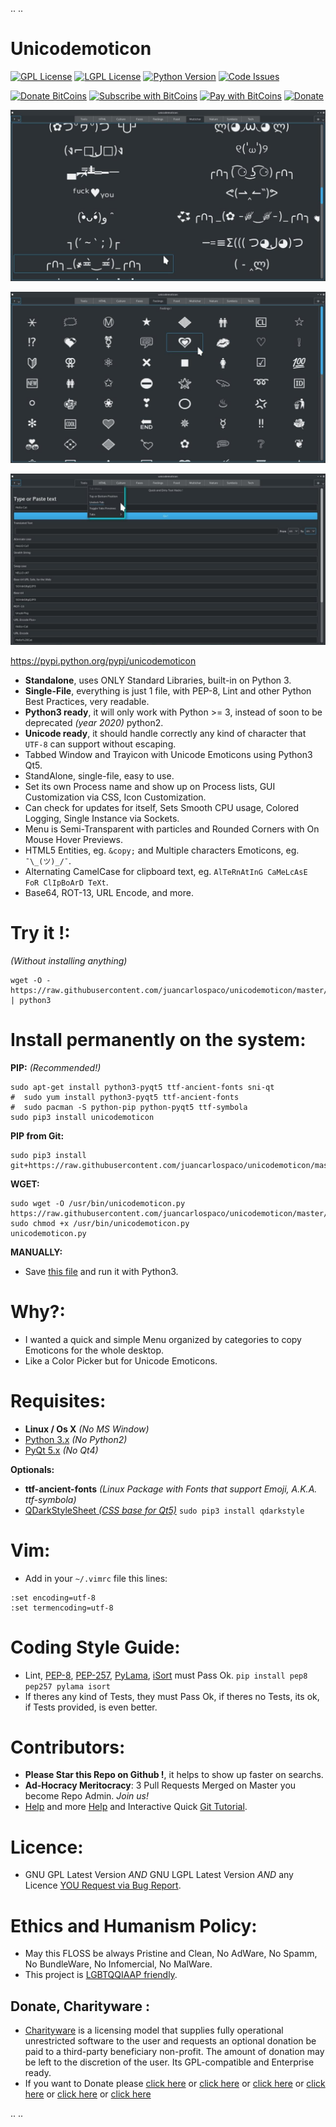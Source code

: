 .. ..

 # Unicodemoticon


 [![GPL License](http://img.shields.io/badge/license-GPL-blue.svg?style=plastic)](http://opensource.org/licenses/GPL-3.0) [![LGPL License](http://img.shields.io/badge/license-LGPL-blue.svg?style=plastic)](http://opensource.org/licenses/LGPL-3.0) [![Python Version](https://img.shields.io/badge/Python-3-brightgreen.svg?style=plastic)](http://python.org) [![Code Issues](http://www.quantifiedcode.com/api/v1/project/378c3f56d270475a8dff5660772fc2f9/badge.svg)](http://www.quantifiedcode.com/app/project/378c3f56d270475a8dff5660772fc2f9)

 [![Donate BitCoins](https://www.coinbase.com/assets/buttons/donation_large-5cf4f17cc2d2ae2f45b6b021ee498297409c94dcf0ba1bbf76fd5668e80b0d02.png)](https://www.coinbase.com/checkouts/c3538d335faee0c30c81672ea0223877 "Donate Bitcoins") [![Subscribe with BitCoins](https://www.coinbase.com/assets/buttons/subscription_large-11d991f628216af05156fae88a48ce25c0cb36447a265421a43a62e572af3853.png)](https://www.coinbase.com/checkouts/c3538d335faee0c30c81672ea0223877 "Subscribe with BitCoins") [![Pay with BitCoins](https://www.coinbase.com/assets/buttons/buy_now_large-6f15fa5979d25404827a7329e8a5ec332a42cf4fd73e27a2c3ccda017034e1b0.png)](https://www.coinbase.com/checkouts/c3538d335faee0c30c81672ea0223877 "Pay with BitCoins") [![Donate](https://www.paypalobjects.com/en_US/i/btn/btn_donate_SM.gif "Donate with or without Credit Card")](http://goo.gl/cB7PR)


 ![screenshot](https://raw.githubusercontent.com/juancarlospaco/unicodemoticon/master/temp.jpg "UnicodEmoticon on Linux")


 ![screenshot](https://raw.githubusercontent.com/juancarlospaco/unicodemoticon/master/temp2.jpg "UnicodEmoticon on Linux")


 ![screenshot](https://raw.githubusercontent.com/juancarlospaco/unicodemoticon/master/temp3.jpg "UnicodEmoticon on Linux")


 https://pypi.python.org/pypi/unicodemoticon
 
 - **Standalone**, uses ONLY Standard Libraries, built-in on Python 3.
 - **Single-File**, everything is just 1 file, with PEP-8, Lint and other Python Best Practices, very readable.
 - **Python3 ready**, it will only work with Python >= 3, instead of soon to be deprecated *(year 2020)* python2.
 - **Unicode ready**, it should handle correctly any kind of character that `UTF-8` can support without escaping.
 - Tabbed Window and Trayicon with Unicode Emoticons using Python3 Qt5.
 - StandAlone, single-file, easy to use.
 - Set its own Process name and show up on Process lists, GUI Customization via CSS, Icon Customization.
 - Can check for updates for itself, Sets Smooth CPU usage, Colored Logging, Single Instance via Sockets.
 - Menu is Semi-Transparent with particles and Rounded Corners with On Mouse Hover Previews.
 - HTML5 Entities, eg. `&copy;` and Multiple characters Emoticons, eg. `¯\_(ツ)_/¯`.
 - Alternating CamelCase for clipboard text, eg. `AlTeRnAtInG CaMeLcAsE FoR ClIpBoArD TeXt`.
 - Base64, ROT-13, URL Encode, and more.


 # Try it !:
 *(Without installing anything)*
 ```
 wget -O - https://raw.githubusercontent.com/juancarlospaco/unicodemoticon/master/unicodemoticon.py | python3
 ```

 # Install permanently on the system:

 **PIP:** *(Recommended!)*
 ```
 sudo apt-get install python3-pyqt5 ttf-ancient-fonts sni-qt
 #  sudo yum install python3-pyqt5 ttf-ancient-fonts
 #  sudo pacman -S python-pip python-pyqt5 ttf-symbola
 sudo pip3 install unicodemoticon
 ```

 **PIP from Git:**
 ```
 sudo pip3 install git+https://raw.githubusercontent.com/juancarlospaco/unicodemoticon/master/unicodemoticon.py
 ```

 **WGET:**
 ```
 sudo wget -O /usr/bin/unicodemoticon.py https://raw.githubusercontent.com/juancarlospaco/unicodemoticon/master/unicodemoticon.py
 sudo chmod +x /usr/bin/unicodemoticon.py
 unicodemoticon.py
 ```

 **MANUALLY:**

 - Save [this file](https://raw.githubusercontent.com/juancarlospaco/unicodemoticon/master/unicodemoticon.py) and run it with Python3.


 # Why?:

 - I wanted a quick and simple Menu organized by categories to copy Emoticons for the whole desktop.
 - Like a Color Picker but for Unicode Emoticons.


 # Requisites:

 - **Linux / Os X** *(No MS Window)*
 - [Python 3.x](https://www.python.org "Python Homepage") *(No Python2)*
 - [PyQt 5.x](http://www.riverbankcomputing.co.uk/software/pyqt/download5 "PyQt5 Homepage") *(No Qt4)*

 **Optionals:**
 - **ttf-ancient-fonts** *(Linux Package with Fonts that support Emoji, A.K.A. ttf-symbola)*
 - [QDarkStyleSheet *(CSS base for Qt5)*](https://github.com/ColinDuquesnoy/QDarkStyleSheet#qdarkstylesheet) `sudo pip3 install qdarkstyle`


 # Vim:

 - Add in your `~/.vimrc` file this lines:

 ```
 :set encoding=utf-8
 :set termencoding=utf-8
 ```


 # Coding Style Guide:

 - Lint, [PEP-8](https://www.python.org/dev/peps/pep-0008), [PEP-257](https://www.python.org/dev/peps/pep-0257), [PyLama](https://github.com/klen/pylama#-pylama), [iSort](https://github.com/timothycrosley/isort) must Pass Ok. `pip install pep8 pep257 pylama isort`
 - If theres any kind of Tests, they must Pass Ok, if theres no Tests, its ok, if Tests provided, is even better.


 # Contributors:

 - **Please Star this Repo on Github !**, it helps to show up faster on searchs.
 - **Ad-Hocracy Meritocracy**: 3 Pull Requests Merged on Master you become Repo Admin. *Join us!*
 - [Help](https://help.github.com/articles/using-pull-requests) and more [Help](https://help.github.com/articles/fork-a-repo) and Interactive Quick [Git Tutorial](https://try.github.io).


 # Licence:

 - GNU GPL Latest Version *AND* GNU LGPL Latest Version *AND* any Licence [YOU Request via Bug Report](https://github.com/juancarlospaco/unicodemoticon/issues/new).


 # Ethics and Humanism Policy:
 - May this FLOSS be always Pristine and Clean, No AdWare, No Spamm, No BundleWare, No Infomercial, No MalWare.
 - This project is [LGBTQQIAAP friendly](http://www.urbandictionary.com/define.php?term=LGBTQQIAAP "Whats LGBTQQIAAP").


 Donate, Charityware :
 ---------------------

 - [Charityware](https://en.wikipedia.org/wiki/Donationware) is a licensing model that supplies fully operational unrestricted software to the user and requests an optional donation be paid to a third-party beneficiary non-profit. The amount of donation may be left to the discretion of the user. Its GPL-compatible and Enterprise ready.
 - If you want to Donate please [click here](http://www.icrc.org/eng/donations/index.jsp) or [click here](http://www.atheistalliance.org/support-aai/donate) or [click here](http://www.msf.org/donate) or [click here](http://richarddawkins.net/) or [click here](http://www.supportunicef.org/) or [click here](http://www.amnesty.org/en/donate)

.. ..

<!--- unicodemoticon
==============

|GPL License| |LGPL License| |Python Version| |Code Issues|

|Donate BitCoins| |Subscribe with BitCoins| |Pay with BitCoins| |Donate|

https://pypi.python.org/pypi/unicodemoticon

|screenshot|

-  **Standalone**, uses ONLY Standard Libraries, built-in on Python 3.
-  **Single-File**, everything is just 1 file, with PEP-8, Lint and
   other Python Best Practices, very readable.
-  **Python3 ready**, it will only work with Python >= 3, instead of
   soon to be deprecated *(year 2020)* python2.
-  **Minimalism**, do 1 thing do it awesome, is tiny and simple,
   K.I.S.S., its < 1.000 lines.
-  Tabbed Window and Trayicon with Unicode Emoticons and text tools
   using Python3 Qt5.
-  StandAlone, single-file, easy to use.
-  Pretty-Printed colored Logging to Standard Output and Log File on OS
   Temporary Folder.
-  No Dependencies at all, just needs Python Standard Built-in Libs.
-  Set its own Process name and show up on Process lists.
-  Can check for updates for itself.
-  Full Unicode/UTF-8 support.
-  Smooth CPU usage.
-  GUI Customization via CSS, Icon Customization.
-  Single Instance via Sockets.
-  On Mouse Hover Previews.
-  HTML5 Entities, eg. ``&copy;`` and Multiple characters Emoticons, eg.
   ``¯\_(ツ)_/¯``.
-  Alternating CamelCase for clipboard text, eg.
   ``AlTeRnAtInG CaMeLcAsE FoR ClIpBoArD TeXt``.
-  Base64, URL Encode, ROT-13, and more.
-  `*Your Feature or idea here…*`_


Try it !:
=========

*(Without installing anything)*

::

    wget -O - https://raw.githubusercontent.com/juancarlospaco/unicodemoticon/master/unicodemoticon.py | python3


Install permanently on the system:
==================================

**PIP:** *(Recommended!)*

::

    sudo apt-get install python3-pyqt5 ttf-ancient-fonts sni-qt
    #  sudo yum install python3-pyqt5 ttf-ancient-fonts
    #  sudo pacman -S python-pip python-pyqt5 ttf-symbola
    sudo pip3 install unicodemoticon

\*\*PIP from Git:**

::

    sudo pip3 install git+https://raw.githubusercontent.com/juancarlospaco/unicodemoticon/master/unicodemoticon.py

**WGET:**

::

    sudo wget -O /usr/bin/unicodemoticon.py https://raw.githubusercontent.com/juancarlospaco/unicodemoticon/master/unicodemoticon.py
    sudo chmod +x /usr/bin/unicodemoticon.py
    unicodemoticon.py

**MANUALLY:**

-  Save `this file`_ and run it with Python3.


Why?:
=====

-  I wanted a quick and simple Menu organized by categories to copy
   Emoticons for the whole desktop.
-  Like a Color Picker but for Unicode Emoticons.


Requisites:
===========

-  **Linux / Os X** *(No MS Window)*
-  `Python 3.x`_ *(No Python2)*
-  `PyQt 5.x`_ *(No Qt4)*

**Optionals:**

-  **ttf-ancient-fonts** *(Linux Package with Fonts that support Emoji,
   A.K.A. ttf-symbola)*
-  `QDarkStyleSheet *(CSS base for Qt5)*`_
   ``sudo pip3 install qdarkstyle``


Vim:
====

-  Add in your ``~/.vimrc`` file this lines:

::

    :set encoding=utf-8
    :set termencoding=utf-8


Coding Style Guide:
===================

-  Lint, `PEP-8`_, `PEP-257`_, `PyLama`_, `iSort`_ must Pass Ok.
   ``pip install pep8 pep257 pylama isort``
-  If theres any kind of Tests, they must Pass Ok, if theres no Tests,
   its ok, if Tests provided, is even better.


Contributors:
=============

-  **Please Star this Repo on Github !**, it helps to show up faster on
   searchs.
-  **Ad-Hocracy Meritocracy**: 3 Pull Requests Merged on Master you
   become Repo Admin. *Join us!*
-  `Help`_ and more
   `Help <https://help.github.com/articles/fork-a-repo>`__ and
   Interactive Quick `Git Tutorial`_.


Licence:
========

-  GNU GPL Latest Version *AND* GNU LGPL Latest Version *AND* any
   Licence `YOU Request via Bug Report`_.


Ethics and Humanism Policy:
===========================

-  May this FLOSS be always Pristine and Clean, No AdWare, No Spamm, No
   BundleWare, No Infomercial, No MalWare.
-  This project is `LGBTQQIAAP friendly`_.


Donate, Charityware :
---------------------

-  `Charityware`_ is a licensing model that supplies fully operational
   unrestricted software to the user and requests an optional donation
   be paid to a third-party beneficiary non-profit. The amount may be
   left to discretion of the user.
-  If you want to Donate please `click here`_ or `click
   here <http://www.atheistalliance.org/support-aai/donate>`__ or `click
   here <http://www.msf.org/donate>`__ or `click
   here <http://richarddawkins.net/>`__ or `click
   here <http://www.supportunicef.org/>`__ or `click
   here <http://www.amnesty.org/en/donate>`__ or `click
   here <http://www.rescue.org/irc-fast-facts>`__




.. _PEP-8: https://www.python.org/dev/peps/pep-0008
.. _PEP-257: https://www.python.org/dev/peps/pep-0257
.. _PyLama: https://github.com/klen/pylama#-pylama
.. _iSort: https://github.com/timothycrosley/isort
.. _Help: https://help.github.com/articles/using-pull-requests
.. _Git Tutorial: https://try.github.io
.. _YOU Request via Bug Report: https://github.com/juancarlospaco/unicodemoticon/issues/new
.. _LGBTQQIAAP friendly: http://www.urbandictionary.com/define.php?term=LGBTQQIAAP
.. _Charityware: https://en.wikipedia.org/wiki/Donationware
.. _click here: http://www.icrc.org/eng/donations/index.jsp
.. _this file: https://raw.githubusercontent.com/juancarlospaco/unicodemoticon/master/unicodemoticon.py
.. _Python 3.x: https://www.python.org
.. _PyQt 5.x: http://www.riverbankcomputing.co.uk/software/pyqt/download5
.. _QDarkStyleSheet *(CSS base for Qt5)*: https://github.com/ColinDuquesnoy/QDarkStyleSheet#qdarkstylesheet
.. _*Your Feature or idea here…*: https://github.com/juancarlospaco/unicodemoticon/pulls
.. |GPL License| image:: http://img.shields.io/badge/license-GPL-blue.svg?style=plastic
   :target: http://opensource.org/licenses/GPL-3.0
.. |LGPL License| image:: http://img.shields.io/badge/license-LGPL-blue.svg?style=plastic
   :target: http://opensource.org/licenses/LGPL-3.0
.. |Python Version| image:: https://img.shields.io/badge/Python-3-brightgreen.svg?style=plastic
   :target: http://python.org
.. |Code Issues| image:: http://www.quantifiedcode.com/api/v1/project/378c3f56d270475a8dff5660772fc2f9/badge.svg
   :target: http://www.quantifiedcode.com/app/project/378c3f56d270475a8dff5660772fc2f9
.. |Donate BitCoins| image:: https://www.coinbase.com/assets/buttons/donation_large-5cf4f17cc2d2ae2f45b6b021ee498297409c94dcf0ba1bbf76fd5668e80b0d02.png
   :target: https://www.coinbase.com/checkouts/c3538d335faee0c30c81672ea0223877
.. |Subscribe with BitCoins| image:: https://www.coinbase.com/assets/buttons/subscription_large-11d991f628216af05156fae88a48ce25c0cb36447a265421a43a62e572af3853.png
   :target: https://www.coinbase.com/checkouts/c3538d335faee0c30c81672ea0223877
.. |Pay with BitCoins| image:: https://www.coinbase.com/assets/buttons/buy_now_large-6f15fa5979d25404827a7329e8a5ec332a42cf4fd73e27a2c3ccda017034e1b0.png
   :target: https://www.coinbase.com/checkouts/c3538d335faee0c30c81672ea0223877
.. |Donate| image:: https://www.paypalobjects.com/en_US/i/btn/btn_donate_SM.gif
   :target: http://goo.gl/cB7PR
.. |screenshot| image:: https://raw.githubusercontent.com/juancarlospaco/unicodemoticon/master/temp.jpg

..  --->
